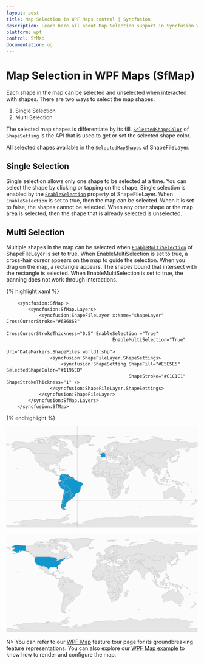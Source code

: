 ```yaml
---
layout: post
title: Map Selection in WPF Maps control | Syncfusion
description: Learn here all about Map Selection support in Syncfusion WPF Maps (SfMap) control, its elements and more details.
platform: wpf
control: SfMap
documentation: ug
---
```


# Map Selection in WPF Maps (SfMap)

Each shape in the map can be selected and unselected when interacted with shapes. There are two ways to select the map shapes:

1. Single Selection 
2. Multi Selection

The selected map shapes is differentiate by its fill. [`SelectedShapeColor`](https://help.syncfusion.com/cr/wpf/Syncfusion.UI.Xaml.Maps.ShapeSetting.html#Syncfusion_UI_Xaml_Maps_ShapeSetting_SelectedShapeColor) of `ShapeSetting` is the API that is used to get or set the selected shape color.

All selected shapes available in the [`SelectedMapShapes`](https://help.syncfusion.com/cr/wpf/Syncfusion.UI.Xaml.Maps.ShapeFileLayer.html#Syncfusion_UI_Xaml_Maps_ShapeFileLayer_SelectedMapShapes) of ShapeFileLayer.

## Single Selection

Single selection allows only one shape to be selected at a time. You can select the shape by clicking or tapping on the shape. Single selection is enabled by the [`EnableSelection`](https://help.syncfusion.com/cr/wpf/Syncfusion.UI.Xaml.Maps.ShapeFileLayer.html#Syncfusion_UI_Xaml_Maps_ShapeFileLayer_EnableSelection) property of ShapeFileLayer. When `EnableSelection` is set to true, then the map can be selected. When it is set to false, the shapes cannot be selected. When any other shape or the map area is selected, then the shape that is already selected is unselected.

## Multi Selection

Multiple shapes in the map can be selected when [`EnableMultiSelection`](https://help.syncfusion.com/cr/wpf/Syncfusion.UI.Xaml.Maps.ShapeFileLayer.html#Syncfusion_UI_Xaml_Maps_ShapeFileLayer_EnableMultiSelection) of ShapeFileLayer is set to true. When EnableMultiSelection is set to true, a cross-hair cursor appears on the map to guide the selection. When you drag on the map, a rectangle appears. The shapes bound that intersect with the rectangle is selected. When EnableMultiSelection is set to true, the panning does not work through interactions.

{% highlight xaml %}

        <syncfusion:SfMap >
            <syncfusion:SfMap.Layers>
                <syncfusion:ShapeFileLayer x:Name="shapeLayer" CrossCursorStroke="#686868" 
                                           CrossCursorStrokeThickness="0.5" EnableSelection ="True"
                                           EnableMultiSelection="True"
                                           Uri="DataMarkers.ShapeFiles.world1.shp">
                    <syncfusion:ShapeFileLayer.ShapeSettings>
                        <syncfusion:ShapeSetting ShapeFill="#E5E5E5" SelectedShapeColor="#1196CD" 
                                                 ShapeStroke="#C1C1C1" ShapeStrokeThickness="1" />
                    </syncfusion:ShapeFileLayer.ShapeSettings>
                </syncfusion:ShapeFileLayer>
            </syncfusion:SfMap.Layers>
        </syncfusion:SfMap>

{% endhighlight %}


![Maps control selection](Map-Selection_images/Map-Selection_img1.png)



![Maps control selection](Map-Selection_images/Map-Selection_img2.png)

N> You can refer to our [WPF Map](https://www.syncfusion.com/wpf-controls/map) feature tour page for its groundbreaking feature representations. You can also explore our [WPF Map example](https://github.com/syncfusion/wpf-demos/tree/master/map) to know how to render and configure the map.

